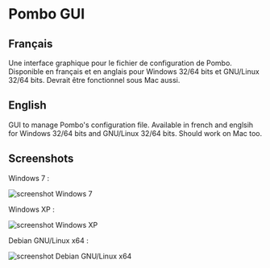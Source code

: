 Pombo GUI
=========

Français
--------

Une interface graphique pour le fichier de configuration de Pombo.
Disponible en français et en anglais pour Windows 32/64 bits et GNU/Linux 32/64 bits. Devrait être fonctionnel sous Mac aussi.


English
-------

GUI to manage Pombo's configuration file.
Available in french and englsih for Windows 32/64 bits and GNU/Linux 32/64 bits. Should work on Mac too.


Screenshots
-----------

Windows 7 :

![screenshot Windows 7](https://raw.github.com/BoboTiG/pombo/master/gui/screenshots/Windows%207.png "Preview on Windows 7")

Windows XP :

![screenshot Windows XP](https://raw.github.com/BoboTiG/pombo/master/gui/screenshots/Windows%20XP.png "Preview on Windows XP")

Debian GNU/Linux x64 :

![screenshot Debian GNU/Linux x64](https://raw.github.com/BoboTiG/pombo/master/gui/screenshots/Debian%20x64.png "Preview on Debian GNU/Linux x64")
